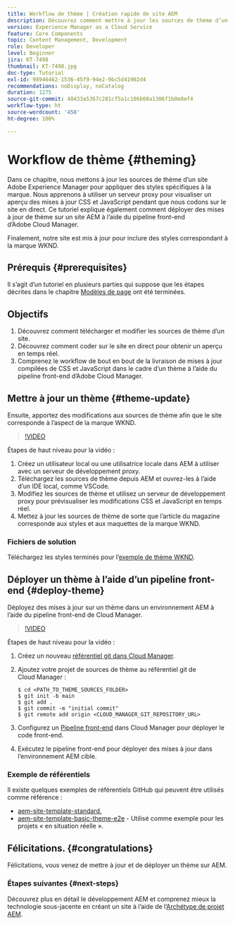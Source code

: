 ```yaml
---
title: Workflow de thème | Création rapide de site AEM
description: Découvrez comment mettre à jour les sources de thème d’un site Adobe Experience Manager pour appliquer des styles spécifiques à la marque. Découvrez comment utiliser un serveur proxy pour afficher un aperçu en direct des mises à jour CSS et JavaScript. Ce tutoriel explique également comment déployer des mises à jour de thème sur un site AEM à l’aide du pipeline front-end d’Adobe Cloud Manager.
version: Experience Manager as a Cloud Service
feature: Core Components
topic: Content Management, Development
role: Developer
level: Beginner
jira: KT-7498
thumbnail: KT-7498.jpg
doc-type: Tutorial
exl-id: 98946462-1536-45f9-94e2-9bc5d41902d4
recommendations: noDisplay, noCatalog
duration: 1275
source-git-commit: 48433a5367c281cf5a1c106b08a1306f1b0e8ef4
workflow-type: ht
source-wordcount: '458'
ht-degree: 100%

---
```


# Workflow de thème {#theming}

Dans ce chapitre, nous mettons à jour les sources de thème d’un site Adobe Experience Manager pour appliquer des styles spécifiques à la marque. Nous apprenons à utiliser un serveur proxy pour visualiser un aperçu des mises à jour CSS et JavaScript pendant que nous codons sur le site en direct. Ce tutoriel explique également comment déployer des mises à jour de thème sur un site AEM à l’aide du pipeline front-end d’Adobe Cloud Manager.

Finalement, notre site est mis à jour pour inclure des styles correspondant à la marque WKND.

## Prérequis {#prerequisites}

Il s’agit d’un tutoriel en plusieurs parties qui suppose que les étapes décrites dans le chapitre [Modèles de page](./page-templates.md) ont été terminées.

## Objectifs

1. Découvrez comment télécharger et modifier les sources de thème d’un site.
1. Découvrez comment coder sur le site en direct pour obtenir un aperçu en temps réel.
1. Comprenez le workflow de bout en bout de la livraison de mises à jour compilées de CSS et JavaScript dans le cadre d’un thème à l’aide du pipeline front-end d’Adobe Cloud Manager.

## Mettre à jour un thème {#theme-update}

Ensuite, apportez des modifications aux sources de thème afin que le site corresponde à l’aspect de la marque WKND.

>[!VIDEO](https://video.tv.adobe.com/v/3453622?quality=12&learn=on&captions=fre_fr)

Étapes de haut niveau pour la vidéo :

1. Créez un utilisateur local ou une utilisatrice locale dans AEM à utiliser avec un serveur de développement proxy.
1. Téléchargez les sources de thème depuis AEM et ouvrez-les à l’aide d’un IDE local, comme VSCode.
1. Modifiez les sources de thème et utilisez un serveur de développement proxy pour prévisualiser les modifications CSS et JavaScript en temps réel.
1. Mettez à jour les sources de thème de sorte que l’article du magazine corresponde aux styles et aux maquettes de la marque WKND.

### Fichiers de solution

Téléchargez les styles terminés pour l’[exemple de thème WKND](assets/theming/WKND-THEME-src-1.1.zip).

## Déployer un thème à l’aide d’un pipeline front-end {#deploy-theme}

Déployez des mises à jour sur un thème dans un environnement AEM à l’aide du pipeline front-end de Cloud Manager.

>[!VIDEO](https://video.tv.adobe.com/v/338722?quality=12&learn=on)

Étapes de haut niveau pour la vidéo :

1. Créez un nouveau [référentiel git dans Cloud Manager](https://experienceleague.adobe.com/docs/experience-manager-cloud-manager/content/managing-code/repositories.html?lang=fr).
1. Ajoutez votre projet de sources de thème au référentiel git de Cloud Manager :

   ```shell
   $ cd <PATH_TO_THEME_SOURCES_FOLDER>
   $ git init -b main
   $ git add .
   $ git commit -m "initial commit"
   $ git remote add origin <CLOUD_MANAGER_GIT_REPOSITORY_URL>
   ```

1. Configurez un [Pipeline front-end](https://experienceleague.adobe.com/docs/experience-manager-cloud-service/implementing/using-cloud-manager/cicd-pipelines/introduction-ci-cd-pipelines.html?lang=fr) dans Cloud Manager pour déployer le code front-end.
1. Exécutez le pipeline front-end pour déployer des mises à jour dans l’environnement AEM cible.

### Exemple de référentiels

Il existe quelques exemples de référentiels GitHub qui peuvent être utilisés comme référence :

* [aem-site-template-standard.](https://github.com/adobe/aem-site-template-standard)
* [aem-site-template-basic-theme-e2e](https://github.com/adobe/aem-site-template-standard-theme-e2e) - Utilisé comme exemple pour les projets « en situation réelle ».

## Félicitations. {#congratulations}

Félicitations, vous venez de mettre à jour et de déployer un thème sur AEM.

### Étapes suivantes {#next-steps}

Découvrez plus en détail le développement AEM et comprenez mieux la technologie sous-jacente en créant un site à l’aide de l’[Archétype de projet AEM](../project-archetype/overview.md).
